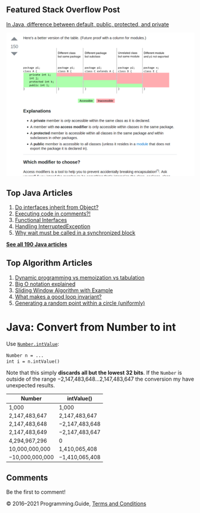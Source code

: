 



## Featured Stack Overflow Post

[In Java, difference between default, public, protected, and private](https://stackoverflow.com/a/33627846/276052)

[<img src="../images/so-featured-33627846.png" alt="StackOverflow screenshot thumbnail" class="screenshot" />](https://stackoverflow.com/a/33627846/276052)



## Top Java Articles

1.  [Do interfaces inherit from Object?](do-interfaces-inherit-from-object.html)
2.  [Executing code in comments?!](executing-code-in-comments.html)
3.  [Functional Interfaces](functional-interfaces.html)
4.  [Handling InterruptedException](handling-interrupted-exceptions.html)
5.  [Why wait must be called in a synchronized block](why-wait-must-be-in-synchronized.html)

[**See all 190 Java articles**](index.html)

## Top Algorithm Articles

1.  [Dynamic programming vs memoization vs tabulation](../dynamic-programming-vs-memoization-vs-tabulation.html)
2.  [Big O notation explained](../big-o-notation-explained.html)
3.  [Sliding Window Algorithm with Example](../sliding-window-example.html)
4.  [What makes a good loop invariant?](../what-makes-a-good-loop-invariant.html)
5.  [Generating a random point within a circle (uniformly)](../random-point-within-circle.html)

# Java: Convert from Number to int

Use [`Number.intValue`](https://docs.oracle.com/javase/8/docs/api/java/lang/Number.html#intValue--):

    Number n = ...
    int i = n.intValue()

Note that this simply **discards all but the lowest 32 bits**. If the `Number` is outside of the range −2,147,483,648…2,147,483,647 the conversion my have unexpected results.

<table><thead><tr class="header"><th>Number</th><th>intValue()</th></tr></thead><tbody><tr class="odd"><td>1,000</td><td>1,000</td></tr><tr class="even"><td>2,147,483,647</td><td>2,147,483,647</td></tr><tr class="odd"><td>2,147,483,648</td><td>−2,147,483,648</td></tr><tr class="even"><td>2,147,483,649</td><td>−2,147,483,647</td></tr><tr class="odd"><td>4,294,967,296</td><td>0</td></tr><tr class="even"><td>10,000,000,000</td><td>1,410,065,408</td></tr><tr class="odd"><td>−10,000,000,000</td><td>−1,410,065,408</td></tr></tbody></table>

## Comments

Be the first to comment!

© 2016–2021 Programming.Guide, [Terms and Conditions](../terms-and-conditions.html)
